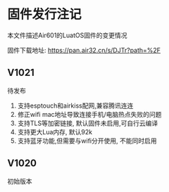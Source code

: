 # 固件发行注记

本文件描述Air601的LuatOS固件的变更情况

固件下载地址: https://pan.air32.cn/s/DJTr?path=%2F

## V1021

待发布

1. 支持esptouch和airkiss配网,兼容腾讯连连
2. 修正wifi mac地址导致连接手机/电脑热点失败的问题
3. 支持TLS等加密链接, 默认固件未启用,可自行云编译
4. 支持更大Lua内存, 默认92k
5. 支持蓝牙功能,但需要与wifi分开使用, 不能同时启用

## V1020

初始版本
